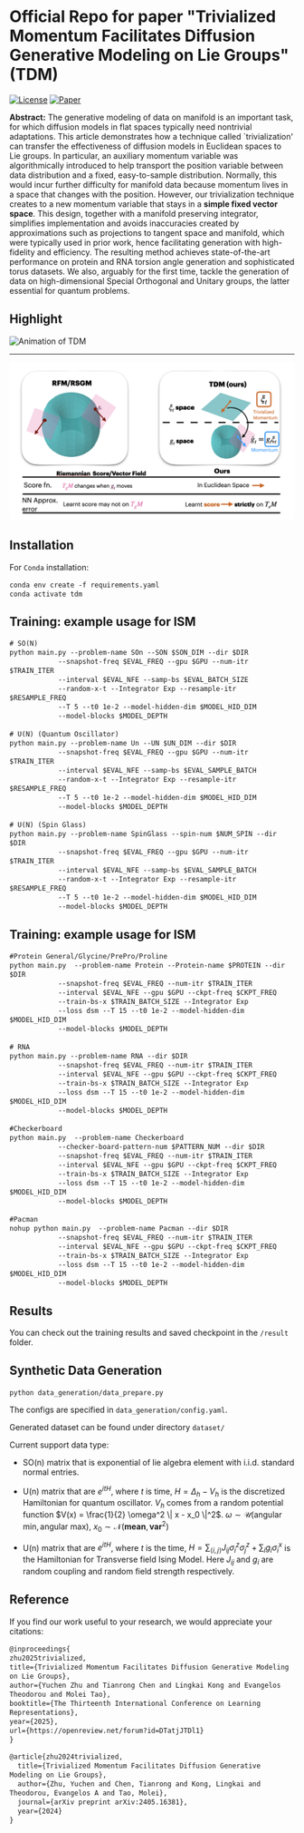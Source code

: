 # Official Repo for paper "Trivialized Momentum Facilitates Diffusion Generative Modeling on Lie Groups" (TDM)

[![License](https://img.shields.io/badge/license-MIT-blue.svg)](LICENSE)
[![Paper](https://img.shields.io/badge/Paper-PDF-brightgreen)](https://arxiv.org/abs/2405.16381)


**Abstract:**
The generative modeling of data on manifold is an important task, for which diffusion models in flat spaces typically need nontrivial adaptations. This article demonstrates how a technique called `trivialization' can transfer the effectiveness of diffusion models in Euclidean spaces to Lie groups. In particular, an auxiliary momentum variable was algorithmically introduced to help transport the position variable between data distribution and a fixed, easy-to-sample distribution. Normally, this would incur further difficulty for manifold data because momentum lives in a space that changes with the position. However, our trivialization technique creates to a new momentum variable that stays in a **simple fixed vector space**. This design, together with a manifold preserving integrator, simplifies implementation and avoids inaccuracies created by approximations such as projections to tangent space and manifold, which were typically used in prior work, hence facilitating generation with high-fidelity and efficiency. The resulting method achieves state-of-the-art performance on protein and RNA torsion angle generation and sophisticated torus datasets. We also, arguably for the first time, tackle the generation of data on high-dimensional Special Orthogonal and Unitary groups, the latter essential for quantum problems.

## Highlight
![Animation of TDM](asset/evo.gif)
*******************************
![Intuition of TDM](asset/demo.png)

## Installation

For `Conda` installation:
```
conda env create -f requirements.yaml
conda activate tdm
```

## Training: example usage for ISM
```
# SO(N)
python main.py --problem-name SOn --SON $SON_DIM --dir $DIR 
            --snapshot-freq $EVAL_FREQ --gpu $GPU --num-itr $TRAIN_ITER 
            --interval $EVAL_NFE --samp-bs $EVAL_BATCH_SIZE
            --random-x-t --Integrator Exp --resample-itr $RESAMPLE_FREQ  
            --T 5 --t0 1e-2 --model-hidden-dim $MODEL_HID_DIM 
            --model-blocks $MODEL_DEPTH

# U(N) (Quantum Oscillator)
python main.py --problem-name Un --UN $UN_DIM --dir $DIR 
            --snapshot-freq $EVAL_FREQ --gpu $GPU --num-itr $TRAIN_ITER 
            --interval $EVAL_NFE --samp-bs $EVAL_SAMPLE_BATCH 
            --random-x-t --Integrator Exp --resample-itr $RESAMPLE_FREQ
            --T 5 --t0 1e-2 --model-hidden-dim $MODEL_HID_DIM 
            --model-blocks $MODEL_DEPTH

# U(N) (Spin Glass)
python main.py --problem-name SpinGlass --spin-num $NUM_SPIN --dir $DIR 
            --snapshot-freq $EVAL_FREQ --gpu $GPU --num-itr $TRAIN_ITER 
            --interval $EVAL_NFE --samp-bs $EVAL_SAMPLE_BATCH 
            --random-x-t --Integrator Exp --resample-itr $RESAMPLE_FREQ
            --T 5 --t0 1e-2 --model-hidden-dim $MODEL_HID_DIM 
            --model-blocks $MODEL_DEPTH

```

## Training: example usage for ISM
```
#Protein General/Glycine/PrePro/Proline
python main.py  --problem-name Protein --Protein-name $PROTEIN --dir $DIR  
            --snapshot-freq $EVAL_FREQ --num-itr $TRAIN_ITER 
            --interval $EVAL_NFE --gpu $GPU --ckpt-freq $CKPT_FREQ 
            --train-bs-x $TRAIN_BATCH_SIZE --Integrator Exp 
            --loss dsm --T 15 --t0 1e-2 --model-hidden-dim $MODEL_HID_DIM 
            --model-blocks $MODEL_DEPTH

# RNA
python main.py --problem-name RNA --dir $DIR  
            --snapshot-freq $EVAL_FREQ --num-itr $TRAIN_ITER 
            --interval $EVAL_NFE --gpu $GPU --ckpt-freq $CKPT_FREQ 
            --train-bs-x $TRAIN_BATCH_SIZE --Integrator Exp 
            --loss dsm --T 15 --t0 1e-2 --model-hidden-dim $MODEL_HID_DIM 
            --model-blocks $MODEL_DEPTH

#Checkerboard
python main.py  --problem-name Checkerboard 
            --checker-board-pattern-num $PATTERN_NUM --dir $DIR  
            --snapshot-freq $EVAL_FREQ --num-itr $TRAIN_ITER 
            --interval $EVAL_NFE --gpu $GPU --ckpt-freq $CKPT_FREQ 
            --train-bs-x $TRAIN_BATCH_SIZE --Integrator Exp 
            --loss dsm --T 15 --t0 1e-2 --model-hidden-dim $MODEL_HID_DIM 
            --model-blocks $MODEL_DEPTH

#Pacman
nohup python main.py  --problem-name Pacman --dir $DIR  
            --snapshot-freq $EVAL_FREQ --num-itr $TRAIN_ITER 
            --interval $EVAL_NFE --gpu $GPU --ckpt-freq $CKPT_FREQ 
            --train-bs-x $TRAIN_BATCH_SIZE --Integrator Exp 
            --loss dsm --T 15 --t0 1e-2 --model-hidden-dim $MODEL_HID_DIM 
            --model-blocks $MODEL_DEPTH

```


## Results
You can check out the training results and saved checkpoint in the `/result` folder.


## Synthetic Data Generation
```
python data_generation/data_prepare.py
```
The configs are specified in  `data_generation/config.yaml`.

Generated dataset can be found under directory `dataset/` 

Current support data type: 
* SO(n) matrix that is exponential of lie algebra element with i.i.d. standard normal entries.

* U(n) matrix that are $e^{itH}$, where $t$ is time, $H = \Delta_h - V_h$ is the discretized Hamiltonian for quantum oscillator. $V_h$ comes from a random potential function $V(x) = \frac{1}{2} \omega^2 \| x - x_0 \|^2$. $\omega \sim \mathcal{U}(\text{angular min}, \text{angular max})$, $x_0 \sim \mathcal{N}(\textbf{mean}, \textbf{var}^2)$

* U(n) matrix that are $e^{itH}$, where $t$ is the time, $H = \sum_{\langle i, j \rangle} J_{ij} \sigma_i^{z}\sigma_{j}^{z} + \sum_{i} g_{i} \sigma_{i}^{x}$ is the Hamiltonian for Transverse field Ising Model. Here $J_{ij}$ and $g_{i}$ are random coupling and random field strength respectively.


## Reference
If you find our work useful to your research, we would appreciate your citations:

```
@inproceedings{
zhu2025trivialized,
title={Trivialized Momentum Facilitates Diffusion Generative Modeling on Lie Groups},
author={Yuchen Zhu and Tianrong Chen and Lingkai Kong and Evangelos Theodorou and Molei Tao},
booktitle={The Thirteenth International Conference on Learning Representations},
year={2025},
url={https://openreview.net/forum?id=DTatjJTDl1}
}
```

```
@article{zhu2024trivialized,
  title={Trivialized Momentum Facilitates Diffusion Generative Modeling on Lie Groups},
  author={Zhu, Yuchen and Chen, Tianrong and Kong, Lingkai and Theodorou, Evangelos A and Tao, Molei},
  journal={arXiv preprint arXiv:2405.16381},
  year={2024}
}
```
